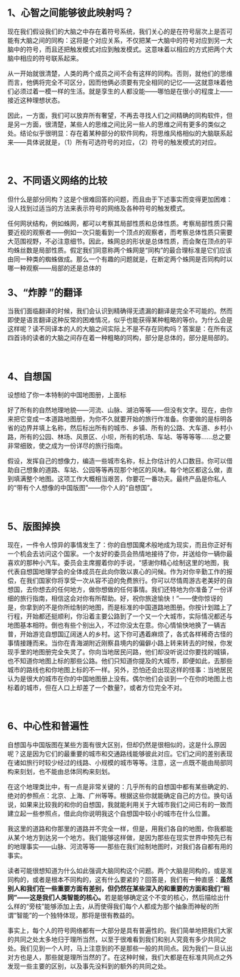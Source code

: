 <h2>1、心智之间能够彼此映射吗？</h2><p data-pid="fcSNgi_v">现在我们假设我们的大脑之中存在着符号系统，我们关心的是在符号层次上是否可能有大脑之间的同构：这将是个对应关系，不仅把某一大脑中的符号对应到另一大脑中的符号，而且还把触发模式对应到触发模式。这意味着以相应的方式把两个大脑中相应的符号联系起来。</p><p data-pid="0_QcLoXM">从一开始就很清楚，人类的两个成员之间不会有这样的同构。否则，就他们的思维而言，他俩将完全不可区分，因而他俩必须要有完全相同的记忆——这就意味着他们必须过着一模一样的生活。就是孪生的人都没能——哪怕是在很小的程度上——接近这种理想状态。</p><p data-pid="294Xzm9j">因此，一方面，我们可以放弃所有奢望，不再去寻找人们之间精确的同构软件，但是另一方面，很清楚，某些人的思维之间比另一些人的思维之间有更多的类似之处。结论似乎很明显：存在着某种部分的软件同构，将思维风格相似的大脑联系起来——具体说就是，（1）所有可选符号的对应，（2）符号的触发模式的对应。</p><p><br></p><h2>2、不同语义网络的比较</h2><p data-pid="erEoPk-r">但什么是部分同构？这是个很难回答的问题，而且由于下述事实而变得更加困难：没人找到过适当的方法来表示符号的网络及各种符号的触发模式。</p><p data-pid="oT2jfipp">任何网状结构，例如蛛网，都可以考察其局部性质和总体性质。考察局部性质只需要近视的观察者——例如一次只能看到一个顶点的观察者，而考察总体性质只需要大范围视野，不必注意细节。因此，蛛网总的形状是总体性质，而会聚在顶点的平均蛛丝数是局部性质。假定我们同意称两个蛛网是“同构”的最合理标准是它们应该由同一种类的蜘蛛做成。那么一个有趣的问题就是，在断定两个蛛网是否同构时以哪一种观察——局部的还是总体的</p><h2>3、“炸脖 ”的翻译</h2><p data-pid="StlE3DXG">当我们面临翻译的时候，我们会认识到精确得无遗漏的翻译是完全不可能的。然而即使是语言翻译这种反常的困难情况，似乎也能获得某种粗略的等价。为什么会是这样呢？读不同译本的人的大脑之间实际上不是不存在同构吗？答案是：在所有这四首诗的读者的大脑之间存在着一种粗略的同构，部分是总体的，部分是局部的。</p><p><br></p><h2>4、自想国</h2><p data-pid="pn3y_LDC">设想给了你一本特制的中国地图册，上面标</p><p data-pid="m2iIzJOc">好了所有的自然地理地貌——河流、山脉、湖泊等等——但没有文字。现在，由你来把它变成一本道路地图册，为你不久就要开始的旅行作准备。你要做的是标明各省的边界并填上名称，然后标出所有的城市、乡镇、所有的公路、大车道、乡村小路，所有的公园、林场、风景区、小坝，所有的机场、车站、等等等等……总之要非常细致，使之成为一份详尽的旅行指南。</p><p data-pid="EarWSgaP">假设，发挥自己的想像力，编造一些城市名称，标上你估计的人口数目。你可以借助自己想象的道路、车站、公园等等再现那个地区的风味。每个地区都这么做，直到填满整个地图。这项工作大概相当艰苦，你要花一番功夫。最终产品是你私人的“带有个人想像的中国版图”——你个人的“自想国”。</p><p><br></p><h2>5、版图掉换</h2><p data-pid="auG8l_mT">现在，一件令人惊异的事情发生了：你的自想国魔术般地成为现实，而且你正好有一个机会去访问这个国家。一个友好的委员会热情地接待了你，并送给你一辆你最喜欢的那种小汽车。委员会主席握着你的手说，“感谢你精心绘制这里的地图，我代表自想国地理学会的全体成员在此向你致以衷心的问候。作为对你辛勤工作的报偿，在我们国家你将享受一次从容不迫的免费旅行。你可以尽情周游古老美好的自想国，去你想去的任何地方，做你想做的任何事情。我们还特地为你准备了一份详细的旅行指南，相信这会对你有所帮助。好，祝你旅途愉快！”——使你惊讶的是，你拿到的不是你所绘制的地图，而是标准的中国道路地图册。你按计划踏上了行程，开始都还挺顺利，你沿着主要公路到了一个又一个大城市，实际情况都还与地图基本相符。倒也有些个别出入，不过你没太在意。你心情愉快地换了一辆吉普，开始游览自想国辽阔迷人的乡村。这下你可遇着麻烦了，各式各样稀奇古怪的事情接踵而来。当你在青海湖附近刚察县境内的偏僻小路上转来转去的时候，你发现手里的地图册完全失灵了。你向当地居民问路，他们却没听说过你要找的城镇，也不知道你地图上标的那些公路。他们只知道你提及的大城市，即便如此，去那些城市的路线也和你地图上标的不一样。另外，恐怕还会出现这样的怪事：当地居民认为是很大的城市在你的中国地图册上没有。偶尔他们会谈到一个在你的地图上也标着的城市，但在人口上却差了一个数量?，或者方位完全不对。</p><p><br></p><h2>6、中心性和普遍性</h2><p data-pid="BTZxtiJd">自想国与中国版图在某些方面有很大区别，但却仍然是很相似的，这是什么原因呢？这是因为它们的最重要的城市和交通路线能够彼此对应。它们之间的差别表现在诸如旅行时较少经过的线路、小规模的城市等等。注意，这一点既不能由局部同构来刻划，也不能由总体同构来刻划。</p><p data-pid="CKRZ1ue3">在这个地理类比中，有一点是非常关键的：几乎所有的自想国中都有某些确定的、绝对的参照点：北京、上海、广州等等。根据这些你就能确定自己的方位。换句话说，如果来比较我的和你的自想国，我就能利用关于大城市我们之间已有的一致而建立起一些参照点，借此向你说明我这个自想国中较小的城市在什么位置。</p><p data-pid="tGhWpsm5">我这里的道路和你那里的道路并不完全一样，但是，用我们各自的地图，你我都能从某个地方到达另一个地方。我们能够这样做，是因为那些在现实世界中预先已有的地理事实——山脉、河流等等——那些在我们绘制地图时，对我们各自都有用的事实。</p><p data-pid="4rULTHKh">读者可能很想知道为什么如此强调大脑同构这个问题。两个大脑是同构的，或是准同构的，或者是根本不同构的，这有什么要紧的？回答是，我们有一种直感：<b>虽然别人和我们在一些重要方面有差别，但仍然在某些深入的和重要的方面和我们“相同”——这是我们人类智能的核心。</b>若是能够确定这个不变的核心，然后描绘出什么样的“旁枝”能够添加上去，从而使得我们每个人都成为那个抽象而神秘的所谓“智能”的一个独特体现，那将是很有教益的。</p><p data-pid="iLzIB8Pl">事实上，每个人的符号网络都有一大部分是具有普遍性的。我们简单地把我们大家的共同之处太多地归于理所当然，以至于很难看到我们和别人究竟有多少共同之处。我们见到一个人时，马上注意到的不是那些一般的共同点。因为我们一旦认出对方也是人，那些就是理所当然的了。在这种时候，我们大都是在标准共同点之外发现一些主要的区别，以及事先没料到的额外的共同之处。</p>
